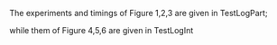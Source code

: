 The experiments and timings of Figure 1,2,3 are given in TestLogPart;

while them of Figure 4,5,6 are given in TestLogInt